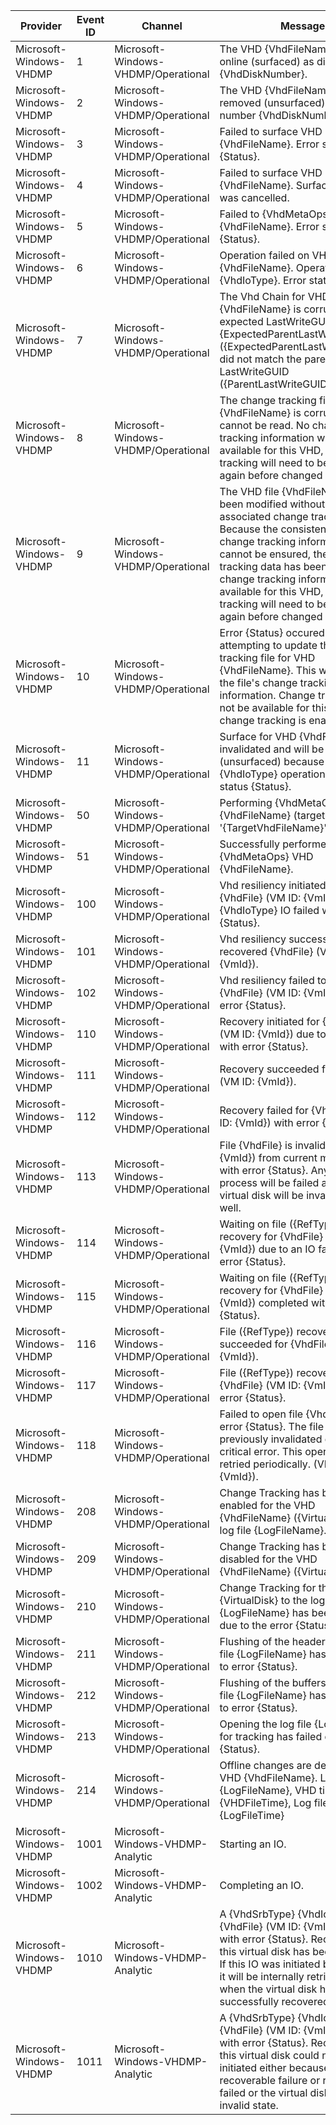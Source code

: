 Provider                 |  Event ID  |  Channel                              |  Message
-------------------------|------------|---------------------------------------|------------------------------------------------------------------------------------------------------------------------------------------------------------------------------------------------------------------------------------------------------------------------------------------------------------------------------------------------------------------------
Microsoft-Windows-VHDMP  |  1         |  Microsoft-Windows-VHDMP/Operational  |  The VHD {VhdFileName} has come online (surfaced) as disk number {VhdDiskNumber}.
Microsoft-Windows-VHDMP  |  2         |  Microsoft-Windows-VHDMP/Operational  |  The VHD {VhdFileName} has been removed (unsurfaced) as disk number {VhdDiskNumber}.
Microsoft-Windows-VHDMP  |  3         |  Microsoft-Windows-VHDMP/Operational  |  Failed to surface VHD {VhdFileName}. Error status {Status}.
Microsoft-Windows-VHDMP  |  4         |  Microsoft-Windows-VHDMP/Operational  |  Failed to surface VHD {VhdFileName}. Surface attempt was cancelled.
Microsoft-Windows-VHDMP  |  5         |  Microsoft-Windows-VHDMP/Operational  |  Failed to {VhdMetaOps} VHD {VhdFileName}. Error status {Status}.
Microsoft-Windows-VHDMP  |  6         |  Microsoft-Windows-VHDMP/Operational  |  Operation failed on VHD {VhdFileName}. Operation type {VhdIoType}. Error status {Status}.
Microsoft-Windows-VHDMP  |  7         |  Microsoft-Windows-VHDMP/Operational  |  The Vhd Chain for VHD {VhdFileName} is corrupted. The expected LastWriteGUID {ExpectedParentLastWriteGUID1} ({ExpectedParentLastWriteGUID2}) did not match the parent's actual LastWriteGUID ({ParentLastWriteGUID}).
Microsoft-Windows-VHDMP  |  8         |  Microsoft-Windows-VHDMP/Operational  |  The change tracking file for VHD {VhdFileName} is corrupted and cannot be read. No change tracking information will be available for this VHD, and change tracking will need to be enabled again before changed are tracked.
Microsoft-Windows-VHDMP  |  9         |  Microsoft-Windows-VHDMP/Operational  |  The VHD file {VhdFileName} has been modified without updating its associated change tracking file. Because the consistency of the change tracking information cannot be ensured, the change tracking data has been reset. No change tracking information will be available for this VHD, and change tracking will need to be enabled again before changed are tracked.
Microsoft-Windows-VHDMP  |  10        |  Microsoft-Windows-VHDMP/Operational  |  Error {Status} occured when attempting to update the change tracking file for VHD {VhdFileName}. This will invalidate the file's change tracking information. Change tracking will not be available for this VHD until change tracking is enabled again.
Microsoft-Windows-VHDMP  |  11        |  Microsoft-Windows-VHDMP/Operational  |  Surface for VHD {VhdFileName} is invalidated and will be removed (unsurfaced) because of a {VhdIoType} operation failure with status {Status}.
Microsoft-Windows-VHDMP  |  50        |  Microsoft-Windows-VHDMP/Operational  |  Performing {VhdMetaOps} VHD for {VhdFileName} (target '{TargetVhdFileName}').
Microsoft-Windows-VHDMP  |  51        |  Microsoft-Windows-VHDMP/Operational  |  Successfully performed {VhdMetaOps} VHD {VhdFileName}.
Microsoft-Windows-VHDMP  |  100       |  Microsoft-Windows-VHDMP/Operational  |  Vhd resiliency initiated for {VhdFile} (VM ID: {VmId}). A {VhdIoType} IO failed with error {Status}.
Microsoft-Windows-VHDMP  |  101       |  Microsoft-Windows-VHDMP/Operational  |  Vhd resiliency successfully recovered {VhdFile} (VM ID: {VmId}).
Microsoft-Windows-VHDMP  |  102       |  Microsoft-Windows-VHDMP/Operational  |  Vhd resiliency failed to recover {VhdFile} (VM ID: {VmId}) with error {Status}.
Microsoft-Windows-VHDMP  |  110       |  Microsoft-Windows-VHDMP/Operational  |  Recovery initiated for {VhdFile} (VM ID: {VmId}) due to an IO failure with error {Status}.
Microsoft-Windows-VHDMP  |  111       |  Microsoft-Windows-VHDMP/Operational  |  Recovery succeeded for {VhdFile} (VM ID: {VmId}).
Microsoft-Windows-VHDMP  |  112       |  Microsoft-Windows-VHDMP/Operational  |  Recovery failed for {VhdFile} (VM ID: {VmId}) with error {Status}.
Microsoft-Windows-VHDMP  |  113       |  Microsoft-Windows-VHDMP/Operational  |  File {VhdFile} is invalidated (VM ID: {VmId}) from current mode {Mode} with error {Status}. Any recovery in process will be failed and the virtual disk will be invalidated as well.
Microsoft-Windows-VHDMP  |  114       |  Microsoft-Windows-VHDMP/Operational  |  Waiting on file ({RefType}) recovery for {VhdFile} (VM ID: {VmId}) due to an IO failure with error {Status}.
Microsoft-Windows-VHDMP  |  115       |  Microsoft-Windows-VHDMP/Operational  |  Waiting on file ({RefType}) recovery for {VhdFile} (VM ID: {VmId}) completed with status {Status}.
Microsoft-Windows-VHDMP  |  116       |  Microsoft-Windows-VHDMP/Operational  |  File ({RefType}) recovery succeeded for {VhdFile} (VM ID: {VmId}).
Microsoft-Windows-VHDMP  |  117       |  Microsoft-Windows-VHDMP/Operational  |  File ({RefType}) recovery failed for {VhdFile} (VM ID: {VmId}) with error {Status}.
Microsoft-Windows-VHDMP  |  118       |  Microsoft-Windows-VHDMP/Operational  |  Failed to open file {VhdFile} with error {Status}. The file handle was previously invalidated due to a critical error. This operation will be retried periodically. (VM ID: {VmId}).
Microsoft-Windows-VHDMP  |  208       |  Microsoft-Windows-VHDMP/Operational  |  Change Tracking has been enabled for the VHD {VhdFileName} ({VirtualDisk}) with log file {LogFileName}.
Microsoft-Windows-VHDMP  |  209       |  Microsoft-Windows-VHDMP/Operational  |  Change Tracking has been disabled for the VHD {VhdFileName} ({VirtualDisk}).
Microsoft-Windows-VHDMP  |  210       |  Microsoft-Windows-VHDMP/Operational  |  Change Tracking for the VHD {VirtualDisk} to the log file {LogFileName} has been stopped due to the error {Status}.
Microsoft-Windows-VHDMP  |  211       |  Microsoft-Windows-VHDMP/Operational  |  Flushing of the header of the log file {LogFileName} has failed due to error {Status}.
Microsoft-Windows-VHDMP  |  212       |  Microsoft-Windows-VHDMP/Operational  |  Flushing of the buffers to the log file {LogFileName} has failed due to error {Status}.
Microsoft-Windows-VHDMP  |  213       |  Microsoft-Windows-VHDMP/Operational  |  Opening the log file {LogFileName} for tracking has failed due to error {Status}.
Microsoft-Windows-VHDMP  |  214       |  Microsoft-Windows-VHDMP/Operational  |  Offline changes are detected for VHD {VhdFileName}. Log file: {LogFileName}, VHD time: {VHDFileTime}, Log file time: {LogFileTime}
Microsoft-Windows-VHDMP  |  1001      |  Microsoft-Windows-VHDMP-Analytic     |  Starting an IO.
Microsoft-Windows-VHDMP  |  1002      |  Microsoft-Windows-VHDMP-Analytic     |  Completing an IO.
Microsoft-Windows-VHDMP  |  1010      |  Microsoft-Windows-VHDMP-Analytic     |  A {VhdSrbType} {VhdIoType} IO to {VhdFile} (VM ID: {VmId}) failed with error {Status}. Recovery of this virtual disk has been initiated. If this IO was initiated by a VM then it will be internally retried later when the virtual disk has successfully recovered.
Microsoft-Windows-VHDMP  |  1011      |  Microsoft-Windows-VHDMP-Analytic     |  A {VhdSrbType} {VhdIoType} IO to {VhdFile} (VM ID: {VmId}) failed with error {Status}. Recovery for this virtual disk could not be initiated either because this is not a recoverable failure or recovery has failed or the virtual disk is in an invalid state.